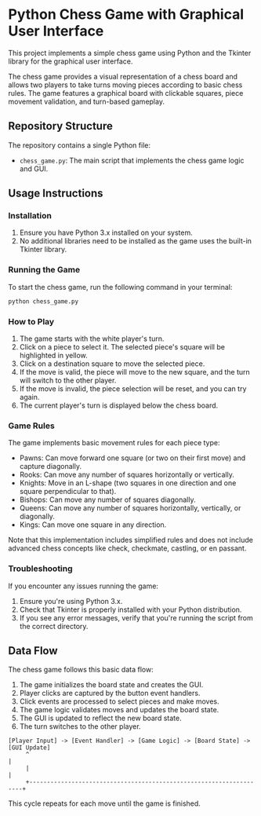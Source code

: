# Python Chess Game with Graphical User Interface

This project implements a simple chess game using Python and the Tkinter library for the graphical user interface.

The chess game provides a visual representation of a chess board and allows two players to take turns moving pieces according to basic chess rules. The game features a graphical board with clickable squares, piece movement validation, and turn-based gameplay.

## Repository Structure

The repository contains a single Python file:

- `chess_game.py`: The main script that implements the chess game logic and GUI.

## Usage Instructions

### Installation

1. Ensure you have Python 3.x installed on your system.
2. No additional libraries need to be installed as the game uses the built-in Tkinter library.

### Running the Game

To start the chess game, run the following command in your terminal:

```bash
python chess_game.py
```

### How to Play

1. The game starts with the white player's turn.
2. Click on a piece to select it. The selected piece's square will be highlighted in yellow.
3. Click on a destination square to move the selected piece.
4. If the move is valid, the piece will move to the new square, and the turn will switch to the other player.
5. If the move is invalid, the piece selection will be reset, and you can try again.
6. The current player's turn is displayed below the chess board.

### Game Rules

The game implements basic movement rules for each piece type:

- Pawns: Can move forward one square (or two on their first move) and capture diagonally.
- Rooks: Can move any number of squares horizontally or vertically.
- Knights: Move in an L-shape (two squares in one direction and one square perpendicular to that).
- Bishops: Can move any number of squares diagonally.
- Queens: Can move any number of squares horizontally, vertically, or diagonally.
- Kings: Can move one square in any direction.

Note that this implementation includes simplified rules and does not include advanced chess concepts like check, checkmate, castling, or en passant.

### Troubleshooting

If you encounter any issues running the game:

1. Ensure you're using Python 3.x.
2. Check that Tkinter is properly installed with your Python distribution.
3. If you see any error messages, verify that you're running the script from the correct directory.

## Data Flow

The chess game follows this basic data flow:

1. The game initializes the board state and creates the GUI.
2. Player clicks are captured by the button event handlers.
3. Click events are processed to select pieces and make moves.
4. The game logic validates moves and updates the board state.
5. The GUI is updated to reflect the new board state.
6. The turn switches to the other player.

```
[Player Input] -> [Event Handler] -> [Game Logic] -> [Board State] -> [GUI Update]
     ^                                                                    |
     |                                                                    |
     +--------------------------------------------------------------------+
```

This cycle repeats for each move until the game is finished.